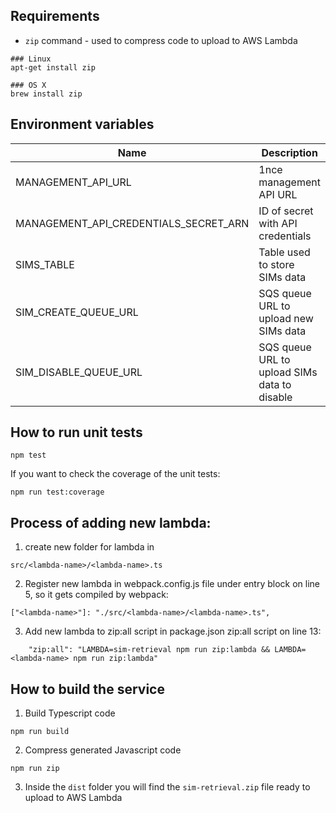## Requirements
- `zip` command - used to compress code to upload to AWS Lambda
```
### Linux
apt-get install zip

### OS X 
brew install zip 
```

## Environment variables
| Name                                  | Description                                   | Example                                                    |
| ------------------------------------- | --------------------------------------------- | ---------------------------------------------------------- |
| MANAGEMENT_API_URL                    | 1nce management API URL                       | https://api-prod.1nce.com/management-api                   |
| MANAGEMENT_API_CREDENTIALS_SECRET_ARN | ID of secret with API credentials             | arn:aws:secretsmanager:REGION:ACCOUNT-ID:secret:ID         |
| SIMS_TABLE                            | Table used to store SIMs data                 | sim-metastore                                              |
| SIM_CREATE_QUEUE_URL                  | SQS queue URL to upload new SIMs data         | https://sqs.REGION.amazonaws.com/ACCOUNT/sims-create.fifo  |
| SIM_DISABLE_QUEUE_URL                 | SQS queue URL to upload SIMs data to disable  | https://sqs.REGION.amazonaws.com/ACCOUNT/sims-disable.fifo |

## How to run unit tests
```
npm test
```
If you want to check the coverage of the unit tests:
```
npm run test:coverage
```

## Process of adding new lambda:

1. create new folder for lambda in 
```
src/<lambda-name>/<lambda-name>.ts
```
2. Register new lambda in webpack.config.js file under entry block on line 5, so it gets compiled by webpack:

```
["<lambda-name>"]: "./src/<lambda-name>/<lambda-name>.ts",
```

3. Add new lambda to zip:all script in package.json zip:all script on line 13:

```
    "zip:all": "LAMBDA=sim-retrieval npm run zip:lambda && LAMBDA=<lambda-name> npm run zip:lambda"
```

## How to build the service
1) Build Typescript code
```
npm run build
```

2) Compress generated Javascript code
```
npm run zip
```

3) Inside the `dist` folder you will find the `sim-retrieval.zip` file ready to upload to AWS Lambda
